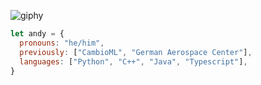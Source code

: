 ![giphy](https://user-images.githubusercontent.com/65037987/147858938-683dfa33-40f4-4d62-a73a-f176bc157265.gif)
```javascript
let andy = {
  pronouns: "he/him",
  previously: ["CambioML", "German Aerospace Center"],
  languages: ["Python", "C++", "Java", "Typescript"],
}
```


